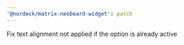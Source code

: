 ```yaml
---
'@nordeck/matrix-neoboard-widget': patch
---
```


Fix text alignment not applied if the option is already active
